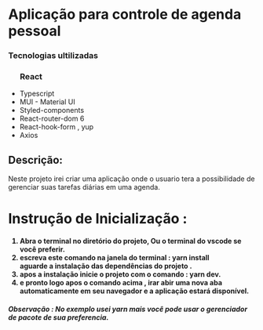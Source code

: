 # Aplicação para controle de agenda pessoal

### Tecnologias ultilizadas


<ul>
<h3>
    React
</h3>
 <li>
   Typescript
 </li>
 <li>
  MUI - Material UI
 </li>
 <li>
    Styled-components
 </li>
 
 <li>
  React-router-dom 6
 </li>
 <li>
    React-hook-form , yup  
 </li>
 <li>
    Axios 
 </li>
 
</ul>

<h2>
Descrição:
</h2>

<p>
Neste projeto irei criar uma aplicação onde o usuario tera a possibilidade de gerenciar suas tarefas diárias em uma agenda.

</p>


<h1>
Instrução de Inicialização :
</h1>

<h4>
<ol>
<li>
Abra o terminal no diretório do projeto, Ou o terminal do vscode se você preferir.
</li>
<li>
escreva este comando na janela do terminal : yarn install </br>
aguarde a instalação das dependências do projeto .
</li>

<li>
apos a instalação inicie o projeto com o comando : yarn dev.
</li>
<li>
e pronto logo apos o comando acima , irar abir uma nova aba automaticamente em seu navegador e a aplicação estará disponível.
</li>
</ol>
</h4>

<h5>
Observação : No exemplo usei yarn mais você pode usar o gerenciador de pacote de sua preferencia.
</h5>

